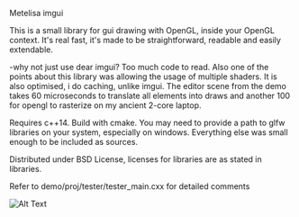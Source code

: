 Metelisa imgui

This is a small library for gui drawing with OpenGL, inside your OpenGL context. It's real fast,
it's made to be straightforward, readable and easily extendable.

-why not just use dear imgui?
Too much code to read. Also one of the points about this library was allowing the usage of multiple shaders.
It is also optimised, i do caching, unlike imgui. The editor scene from the demo takes 60 microseconds to
translate all elements into draws and another 100 for opengl to rasterize on my ancient 2-core laptop.

Requires c++14.
Build with cmake. You may need to provide a path to glfw libraries on your system, especially on windows. Everything else was small enough to be included as sources.

Distributed under BSD License, licenses for libraries are as stated in libraries.

Refer to demo/proj/tester/tester_main.cxx for detailed comments



![Alt Text](https://raw.githubusercontent.com/installgentoo/opengl_gui/master/record.gif)
